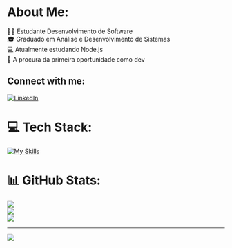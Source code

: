 # About Me:
🧑‍💻 Estudante Desenvolvimento de Software<br>🎓 Graduado em Análise e Desenvolvimento de Sistemas<br>💻 Atualmente estudando Node.js<br>🦾 A procura da primeira oportunidade como dev<br>


## Connect with me:
[![LinkedIn](https://img.shields.io/badge/LinkedIn-%230077B5.svg?logo=linkedin&logoColor=white)](https://linkedin.com/in/https://www.linkedin.com/in/felipe-sanches-1a21ab233/) 

# 💻 Tech Stack:
[![My Skills](https://skillicons.dev/icons?i=html,css,js,nodejs,expressjs,java,mysql)](https://skillicons.dev)
# 📊 GitHub Stats:
![](https://github-readme-stats.vercel.app/api?username=FelipeSanches10&theme=dracula&hide_border=false&include_all_commits=false&count_private=false)<br/>
![](https://github-readme-streak-stats.herokuapp.com/?user=FelipeSanches10&theme=dracula&hide_border=false)<br/>
![](https://github-readme-stats.vercel.app/api/top-langs/?username=FelipeSanches10&theme=dracula&hide_border=false&include_all_commits=false&count_private=false&layout=compact)

---
[![](https://visitcount.itsvg.in/api?id=FelipeSanches10&icon=0&color=0)](https://visitcount.itsvg.in)

<!-- Proudly created with GPRM ( https://gprm.itsvg.in ) -->
